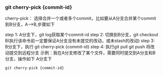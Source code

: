 ### git cherry-pick {commit-id}

 cherry-pick： 选择合并一个或者多个commit，比如要从A分支合并某个commit到B分支，A—>B,步骤如下

step 1: A分支下，git log获取某个commit-id
step 2: 切换到B分支，git checkout B(执行该命令前一定要保证A分支没有未提交的改动，或未stash的改动)
step 3: B分支下，执行 git cherry-pick {commit-id}
step 4: 执行git pull git push 将改动提交到远程分支 示例：我在A分支修改了某个文件，需要同时提交到A分支和B分支，操作如下 A分支下

```
git cherry-pick {commit-id}
```